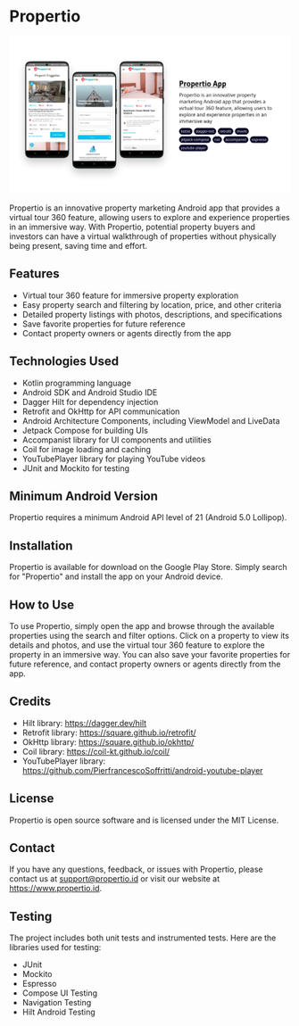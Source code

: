 # Propertio

![Propertio](/header.png)

Propertio is an innovative property marketing Android app that provides a virtual tour 360 feature, allowing users to explore and experience properties in an immersive way. With Propertio, potential property buyers and investors can have a virtual walkthrough of properties without physically being present, saving time and effort.

## Features

- Virtual tour 360 feature for immersive property exploration
- Easy property search and filtering by location, price, and other criteria
- Detailed property listings with photos, descriptions, and specifications
- Save favorite properties for future reference
- Contact property owners or agents directly from the app

## Technologies Used

- Kotlin programming language
- Android SDK and Android Studio IDE
- Dagger Hilt for dependency injection
- Retrofit and OkHttp for API communication
- Android Architecture Components, including ViewModel and LiveData
- Jetpack Compose for building UIs
- Accompanist library for UI components and utilities
- Coil for image loading and caching
- YouTubePlayer library for playing YouTube videos
- JUnit and Mockito for testing

## Minimum Android Version

Propertio requires a minimum Android API level of 21 (Android 5.0 Lollipop).

## Installation

Propertio is available for download on the Google Play Store. Simply search for "Propertio" and install the app on your Android device.

## How to Use

To use Propertio, simply open the app and browse through the available properties using the search and filter options. Click on a property to view its details and photos, and use the virtual tour 360 feature to explore the property in an immersive way. You can also save your favorite properties for future reference, and contact property owners or agents directly from the app.

## Credits

- Hilt library: https://dagger.dev/hilt
- Retrofit library: https://square.github.io/retrofit/
- OkHttp library: https://square.github.io/okhttp/
- Coil library: https://coil-kt.github.io/coil/
- YouTubePlayer library: https://github.com/PierfrancescoSoffritti/android-youtube-player

## License

Propertio is open source software and is licensed under the MIT License.

## Contact

If you have any questions, feedback, or issues with Propertio, please contact us at support@propertio.id or visit our website at https://www.propertio.id.

## Testing

The project includes both unit tests and instrumented tests. Here are the libraries used for testing:

- JUnit
- Mockito
- Espresso
- Compose UI Testing
- Navigation Testing
- Hilt Android Testing
